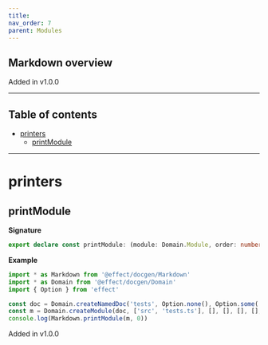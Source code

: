 ```yaml
---
title:
nav_order: 7
parent: Modules
---
```


## Markdown overview

Added in v1.0.0

---

<h2 class="text-delta">Table of contents</h2>

- [printers](#printers)
  - [printModule](#printmodule)

---

# printers

## printModule

**Signature**

```ts
export declare const printModule: (module: Domain.Module, order: number) => Effect.Effect<never, never, string>
```

**Example**

```ts
import * as Markdown from '@effect/docgen/Markdown'
import * as Domain from '@effect/docgen/Domain'
import { Option } from 'effect'

const doc = Domain.createNamedDoc('tests', Option.none(), Option.some('1.0.0'), false, [], Option.none())
const m = Domain.createModule(doc, ['src', 'tests.ts'], [], [], [], [], [], [], [])
console.log(Markdown.printModule(m, 0))
```

Added in v1.0.0
